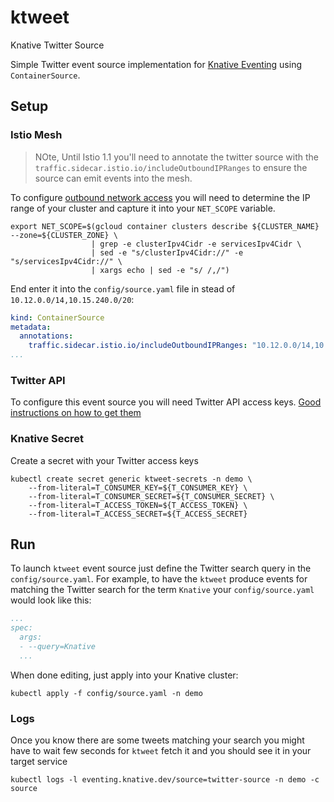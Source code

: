 # ktweet

Knative Twitter Source

Simple Twitter event source implementation for [Knative Eventing](http://github.com/knative/eventing) using `ContainerSource`.

## Setup

### Istio Mesh

> NOte, Until Istio 1.1 you'll need to annotate the
> twitter source with the `traffic.sidecar.istio.io/includeOutboundIPRanges`
> to ensure the source can emit events into the mesh.

To configure [outbound network access](https://github.com/knative/docs/blob/master/docs/serving/outbound-network-access.md) you will need to determine the IP range of your cluster and capture it into
your `NET_SCOPE` variable.

```shell
export NET_SCOPE=$(gcloud container clusters describe ${CLUSTER_NAME} --zone=${CLUSTER_ZONE} \
                  | grep -e clusterIpv4Cidr -e servicesIpv4Cidr \
                  | sed -e "s/clusterIpv4Cidr://" -e "s/servicesIpv4Cidr://" \
                  | xargs echo | sed -e "s/ /,/")
```

End enter it into the  `config/source.yaml` file in stead of `10.12.0.0/14,10.15.240.0/20`:

```yaml
kind: ContainerSource
metadata:
  annotations:
    traffic.sidecar.istio.io/includeOutboundIPRanges: "10.12.0.0/14,10.15.240.0/20"
...
```

### Twitter API

To configure this event source you will need Twitter API access keys. [Good instructions on how to get them](https://iag.me/socialmedia/how-to-create-a-twitter-app-in-8-easy-steps/)



### Knative Secret

Create a secret with your Twitter access keys

```shell
kubectl create secret generic ktweet-secrets -n demo \
    --from-literal=T_CONSUMER_KEY=${T_CONSUMER_KEY} \
    --from-literal=T_CONSUMER_SECRET=${T_CONSUMER_SECRET} \
    --from-literal=T_ACCESS_TOKEN=${T_ACCESS_TOKEN} \
    --from-literal=T_ACCESS_SECRET=${T_ACCESS_SECRET}
```

## Run

To launch `ktweet` event source just define the Twitter search query in the `config/source.yaml`.
For example, to have the `ktweet` produce events for matching the Twitter search for the term `Knative` your
`config/source.yaml` would look like this:

```yaml
...
spec:
  args:
  - --query=Knative
  ...
```

When done editing, just apply into your Knative cluster:

```shell
kubectl apply -f config/source.yaml -n demo
```

### Logs

Once you know there are some tweets matching your search you might have to wait few seconds for `ktweet`
fetch it and you should see it in your target service

```shell
kubectl logs -l eventing.knative.dev/source=twitter-source -n demo -c source
```
